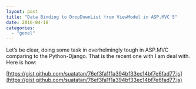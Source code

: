 ```yaml
---
layout: post
title: "Data Binding to DropDownList from ViewModel in ASP.MVC 5"
date: 2016-04-18
categories: 
  - "genel"
---
```


Let’s be clear, doing some task in overhelmingly tough in ASP.MVC comparing to the Python-Django. That is the recent one with I am deal with. Here is how:

[https://gist.github.com/suatatan/76ef3fa1f1a394bf33ec14bf7e6fad77.js](https://gist.github.com/suatatan/76ef3fa1f1a394bf33ec14bf7e6fad77.js)
